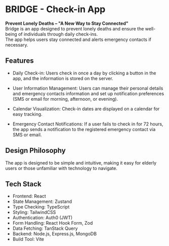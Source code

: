 # BRIDGE - Check-in App
<b>Prevent Lonely Deaths – "A New Way to Stay Connected"</b><br/>
Bridge is an app designed to prevent lonely deaths and ensure the well-being of individuals through daily check-ins. <br/>
The app helps users stay connected and alerts emergency contacts if necessary.

## Features
- Daily Check-in: Users check in once a day by clicking a button in the app, and the information is stored on the server.

- User Information Management: Users can manage their personal details and emergency contacts information and set up notification preferences (SMS or email for morning, afternoon, or evening).

- Calendar Visualization: Check-in dates are displayed on a calendar for easy tracking.

- Emergency Contact Notifications: If a user fails to check in for 72 hours, the app sends a notification to the registered emergency contact via SMS or email.

## Design Philosophy
The app is designed to be simple and intuitive, making it easy for elderly users or those unfamiliar with technology to navigate.

## Tech Stack
- Frontend: React
- State Management: Zustand
- Type Checking: TypeScript
- Styling: TailwindCSS
- Authentication: Auth0 (JWT)
- Form Handling: React Hook Form, Zod
- Data Fetching: TanStack Query
- Backend: Node.js, Express.js, MongoDB
- Build Tool: Vite

